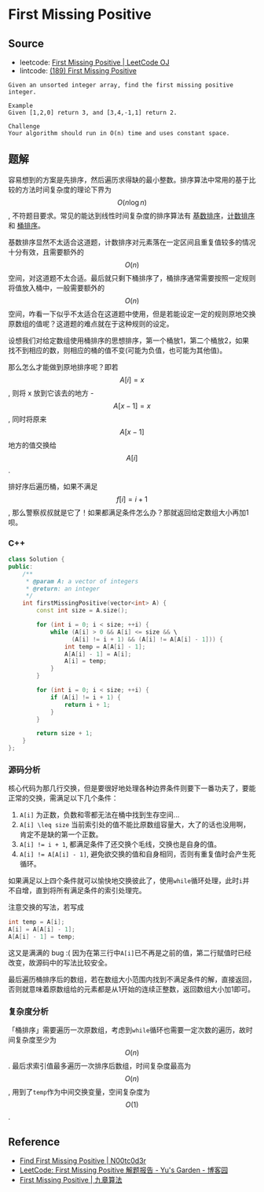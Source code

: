 # First Missing Positive

## Source

- leetcode: [First Missing Positive | LeetCode OJ](https://leetcode.com/problems/first-missing-positive/)
- lintcode: [(189) First Missing Positive](http://www.lintcode.com/en/problem/first-missing-positive/)

```
Given an unsorted integer array, find the first missing positive integer.

Example
Given [1,2,0] return 3, and [3,4,-1,1] return 2.

Challenge
Your algorithm should run in O(n) time and uses constant space.
```

## 题解

容易想到的方案是先排序，然后遍历求得缺的最小整数。排序算法中常用的基于比较的方法时间复杂度的理论下界为 $$O(n \log n)$$, 不符题目要求。常见的能达到线性时间复杂度的排序算法有 [基数排序](http://zh.wikipedia.org/wiki/%E5%9F%BA%E6%95%B0%E6%8E%92%E5%BA%8F)，[计数排序](http://algorithm.yuanbin.me/basics_sorting/counting_sort.html) 和 [桶排序](http://algorithm.yuanbin.me/basics_sorting/bucket_sort.html)。

基数排序显然不太适合这道题，计数排序对元素落在一定区间且重复值较多的情况十分有效，且需要额外的 $$O(n)$$ 空间，对这道题不太合适。最后就只剩下桶排序了，桶排序通常需要按照一定规则将值放入桶中，一般需要额外的 $$O(n)$$ 空间，咋看一下似乎不太适合在这道题中使用，但是若能设定一定的规则原地交换原数组的值呢？这道题的难点就在于这种规则的设定。

设想我们对给定数组使用桶排序的思想排序，第一个桶放1，第二个桶放2，如果找不到相应的数，则相应的桶的值不变(可能为负值，也可能为其他值)。

那么怎么才能做到原地排序呢？即若 $$A[i] = x$$, 则将 x 放到它该去的地方 - $$A[x - 1] = x$$, 同时将原来 $$A[x - 1]$$ 地方的值交换给 $$A[i]$$.

排好序后遍历桶，如果不满足 $$f[i] = i + 1$$, 那么警察叔叔就是它了！如果都满足条件怎么办？那就返回给定数组大小再加1呗。

### C++

```c++
class Solution {
public:
    /**
     * @param A: a vector of integers
     * @return: an integer
     */
    int firstMissingPositive(vector<int> A) {
        const int size = A.size();

        for (int i = 0; i < size; ++i) {
            while (A[i] > 0 && A[i] <= size && \
                  (A[i] != i + 1) && (A[i] != A[A[i] - 1])) {
                int temp = A[A[i] - 1];
                A[A[i] - 1] = A[i];
                A[i] = temp;
            }
        }

        for (int i = 0; i < size; ++i) {
            if (A[i] != i + 1) {
                return i + 1;
            }
        }

        return size + 1;
    }
};
```

### 源码分析

核心代码为那几行交换，但是要很好地处理各种边界条件则要下一番功夫了，要能正常的交换，需满足以下几个条件：

1. `A[i]` 为正数，负数和零都无法在桶中找到生存空间...
2. `A[i] \leq size` 当前索引处的值不能比原数组容量大，大了的话也没用啊，肯定不是缺的第一个正数。
3. `A[i] != i + 1`, 都满足条件了还交换个毛线，交换也是自身的值。
4. `A[i] != A[A[i] - 1]`, 避免欲交换的值和自身相同，否则有重复值时会产生死循环。

如果满足以上四个条件就可以愉快地交换彼此了，使用`while`循环处理，此时`i`并不自增，直到将所有满足条件的索引处理完。

注意交换的写法，若写成

```c
int temp = A[i];
A[i] = A[A[i] - 1];
A[A[i] - 1] = temp;
```

这又是满满的 bug :( 因为在第三行中`A[i]`已不再是之前的值，第二行赋值时已经改变，故源码中的写法比较安全。

最后遍历桶排序后的数组，若在数组大小范围内找到不满足条件的解，直接返回，否则就意味着原数组给的元素都是从1开始的连续正整数，返回数组大小加1即可。

### 复杂度分析

「桶排序」需要遍历一次原数组，考虑到`while`循环也需要一定次数的遍历，故时间复杂度至少为 $$O(n)$$. 最后求索引值最多遍历一次排序后数组，时间复杂度最高为 $$O(n)$$, 用到了`temp`作为中间交换变量，空间复杂度为 $$O(1)$$.

## Reference

- [Find First Missing Positive | N00tc0d3r](http://n00tc0d3r.blogspot.com/2013/03/find-first-missing-positive.html)
- [LeetCode: First Missing Positive 解题报告 - Yu's Garden - 博客园](http://www.cnblogs.com/yuzhangcmu/p/4200096.html)
- [First Missing Positive | 九章算法](http://www.jiuzhang.com/solutions/first-missing-positive/)
